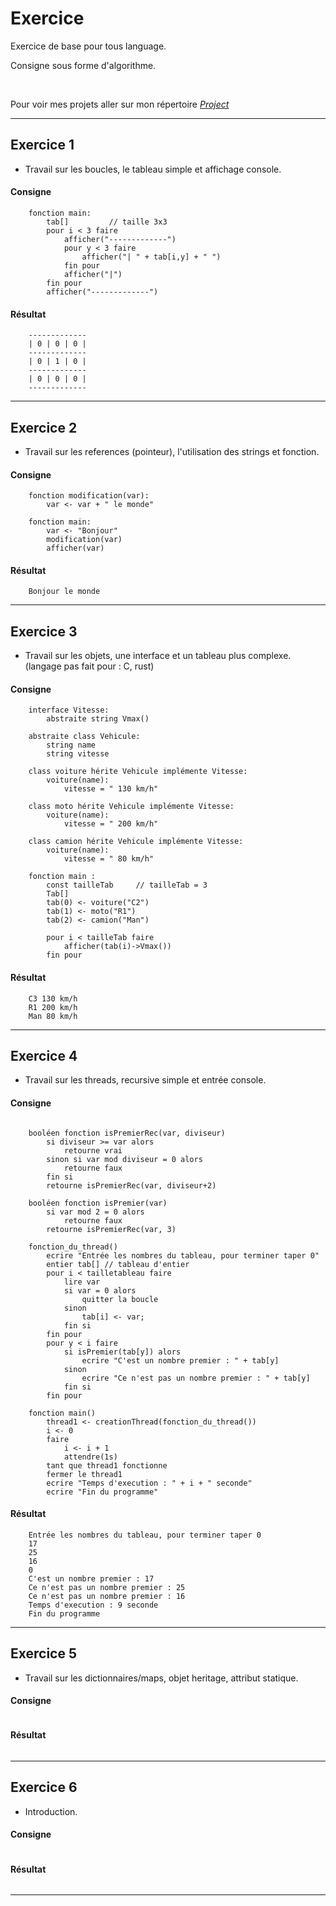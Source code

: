 # Exercice
Exercice de base pour tous language.

Consigne sous forme d'algorithme.

</br>

Pour voir mes projets aller sur mon répertoire [*Project*](https://github.com/DorianBucc/Project)

---

## Exercice 1

- Travail sur les boucles, le tableau simple et affichage console.

#### Consigne

```
    fonction main:
        tab[]         // taille 3x3
        pour i < 3 faire
            afficher("-------------")
            pour y < 3 faire
                afficher("| " + tab[i,y] + " ")
            fin pour
            afficher("|")
        fin pour
        afficher("-------------")
```

#### Résultat

```
    -------------
    | 0 | 0 | 0 |
    -------------
    | 0 | 1 | 0 |
    -------------
    | 0 | 0 | 0 |
    -------------
```

---

## Exercice 2

- Travail sur les references (pointeur), l'utilisation des strings et fonction.
    
#### Consigne

```
    fonction modification(var):
        var <- var + " le monde"

    fonction main:
        var <- "Bonjour"
        modification(var)
        afficher(var)
```

#### Résultat

```
    Bonjour le monde
```

---

## Exercice 3

- Travail sur les objets, une interface et un tableau plus complexe. (langage pas fait pour : C, rust)

#### Consigne

```
    interface Vitesse:
        abstraite string Vmax()

    abstraite class Vehicule:
        string name
        string vitesse

    class voiture hérite Vehicule implémente Vitesse:
        voiture(name):
            vitesse = " 130 km/h"
    
    class moto hérite Vehicule implémente Vitesse:
        voiture(name):
            vitesse = " 200 km/h"
    
    class camion hérite Vehicule implémente Vitesse:
        voiture(name):
            vitesse = " 80 km/h"
    
    fonction main :
        const tailleTab     // tailleTab = 3
        Tab[]
        tab(0) <- voiture("C2")
        tab(1) <- moto("R1")
        tab(2) <- camion("Man")
        
        pour i < tailleTab faire
            afficher(tab(i)->Vmax())
        fin pour
```

#### Résultat

```
    C3 130 km/h
    R1 200 km/h
    Man 80 km/h
```

---

## Exercice 4

- Travail sur les threads, recursive simple et entrée console.

#### Consigne

```

    booléen fonction isPremierRec(var, diviseur)
        si diviseur >= var alors
            retourne vrai
        sinon si var mod diviseur = 0 alors
            retourne faux
        fin si
        retourne isPremierRec(var, diviseur+2)
    
    booléen fonction isPremier(var)
        si var mod 2 = 0 alors
            retourne faux
        retourne isPremierRec(var, 3)

    fonction_du_thread()
        ecrire "Entrée les nombres du tableau, pour terminer taper 0"
        entier tab[] // tableau d'entier
        pour i < tailletableau faire
            lire var
            si var = 0 alors
                quitter la boucle
            sinon
                tab[i] <- var;
            fin si
        fin pour
        pour y < i faire
            si isPremier(tab[y]) alors
                ecrire "C'est un nombre premier : " + tab[y]
            sinon
                ecrire "Ce n'est pas un nombre premier : " + tab[y]
            fin si
        fin pour
    
    fonction main()
        thread1 <- creationThread(fonction_du_thread())
        i <- 0
        faire
            i <- i + 1
            attendre(1s)
        tant que thread1 fonctionne
        fermer le thread1
        ecrire "Temps d'execution : " + i + " seconde"
        ecrire "Fin du programme"

```

#### Résultat

```
    Entrée les nombres du tableau, pour terminer taper 0
    17
    25
    16
    0
    C'est un nombre premier : 17
    Ce n'est pas un nombre premier : 25
    Ce n'est pas un nombre premier : 16
    Temps d'execution : 9 seconde
    Fin du programme
```

---

## Exercice 5

- Travail sur les dictionnaires/maps, objet heritage, attribut statique.

#### Consigne

```
```

#### Résultat

```
```

---

## Exercice 6
- Introduction.

#### Consigne

```
```

#### Résultat

```
```

---
